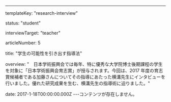 ---

templateKey: "research-interview"

status: "student"

interviewTarget: "teacher"

articleNumber: 5

title: "学生の可能性を引き出す指導法"

overview: "　日本学術振興会では毎年、特に優秀な大学院博士後期課程の学生を対象に「日本学術振興会育志賞」が授与されます。今回は、2017 年度の育志賞候補者である加藤さんについてその指導にあたった横溝先生にインタビューを行いました。優れた研究成果を生む、横溝先生の指導術に迫りました。"

date: 2017-1-18T00:00:00.000Z
---コンテンツが存在しません。

